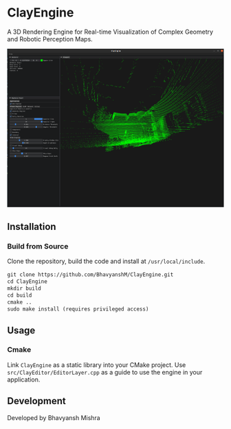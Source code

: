 # ClayEngine

A 3D Rendering Engine for Real-time Visualization of Complex Geometry and Robotic Perception Maps.


![](Images/PointCloud_MapSense.png) 


## Installation

### Build from Source
Clone the repository, build the code and install at `/usr/local/include`.
```
git clone https://github.com/BhavyanshM/ClayEngine.git
cd ClayEngine
mkdir build
cd build
cmake ..
sudo make install (requires privileged access)
```

## Usage
### Cmake
Link `ClayEngine` as a static library into your CMake project. Use `src/ClayEditor/EditorLayer.cpp` as a guide to use the engine in your application.

## Development
Developed by Bhavyansh Mishra